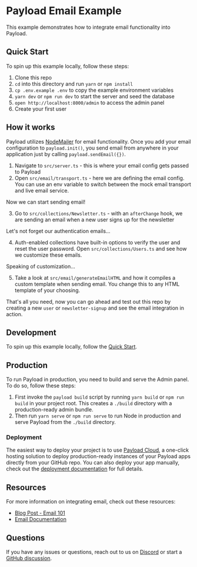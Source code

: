 # Payload Email Example

This example demonstrates how to integrate email functionality into Payload.

## Quick Start

To spin up this example locally, follow these steps:

1. Clone this repo
2. `cd` into this directory and run `yarn` or `npm install`
3. `cp .env.example .env` to copy the example environment variables
4. `yarn dev` or `npm run dev` to start the server and seed the database
5. `open http://localhost:8000/admin` to access the admin panel
6. Create your first user

## How it works

Payload utilizes [NodeMailer](https://nodemailer.com/about/) for email functionality. Once you add your email configuration to `payload.init()`, you send email from anywhere in your application just by calling `payload.sendEmail({})`.

1. Navigate to `src/server.ts` - this is where your email config gets passed to Payload
2. Open `src/email/transport.ts` - here we are defining the email config. You can use an env variable to switch between the mock email transport and live email service.

Now we can start sending email!

3. Go to `src/collections/Newsletter.ts` - with an `afterChange` hook, we are sending an email when a new user signs up for the newsletter

Let's not forget our authentication emails...

4. Auth-enabled collections have built-in options to verify the user and reset the user password. Open `src/collections/Users.ts` and see how we customize these emails.

Speaking of customization...

5. Take a look at `src/email/generateEmailHTML` and how it compiles a custom template when sending email. You change this to any HTML template of your choosing.

That's all you need, now you can go ahead and test out this repo by creating a new `user` or `newsletter-signup` and see the email integration in action.

## Development

To spin up this example locally, follow the [Quick Start](#quick-start).

## Production

To run Payload in production, you need to build and serve the Admin panel. To do so, follow these steps:

1. First invoke the `payload build` script by running `yarn build` or `npm run build` in your project root. This creates a `./build` directory with a production-ready admin bundle.
1. Then run `yarn serve` or `npm run serve` to run Node in production and serve Payload from the `./build` directory.

### Deployment

The easiest way to deploy your project is to use [Payload Cloud](https://payloadcms.com/new/import), a one-click hosting solution to deploy production-ready instances of your Payload apps directly from your GitHub repo. You can also deploy your app manually, check out the [deployment documentation](https://payloadcms.com/docs/production/deployment) for full details.

## Resources

For more information on integrating email, check out these resources:

<!-- Update with live blog post URL when published -->

- [Blog Post - Email 101](https://payloadcms.com/blog)
- [Email Documentation](https://payloadcms.com/docs/email/overview#email-functionality)

## Questions

If you have any issues or questions, reach out to us on [Discord](https://discord.com/invite/r6sCXqVk3v) or start a [GitHub discussion](https://github.com/payloadcms/payload/discussions).
